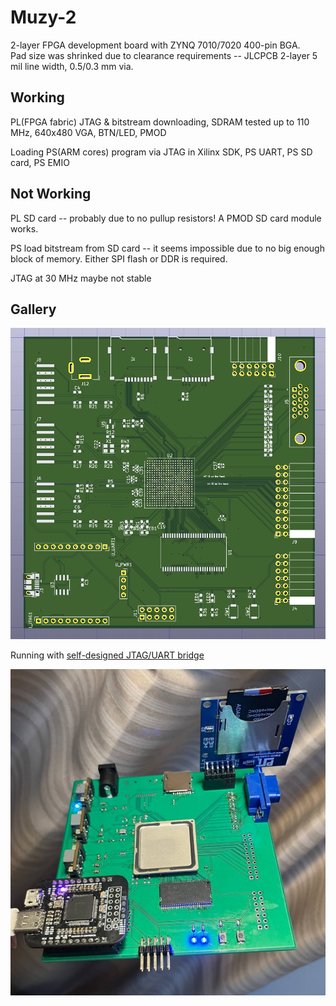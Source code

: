 # Muzy-2
2-layer FPGA development board with ZYNQ 7010/7020 400-pin BGA.  
Pad size was shrinked due to clearance requirements -- JLCPCB 2-layer 5 mil line width, 0.5/0.3 mm via. 

## Working

PL(FPGA fabric) JTAG & bitstream downloading, SDRAM tested up to 110 MHz, 640x480 VGA, BTN/LED, PMOD

Loading PS(ARM cores) program via JTAG in Xilinx SDK, PS UART, PS SD card, PS EMIO

## Not Working

PL SD card -- probably due to no pullup resistors! A PMOD SD card module works.

PS load bitstream from SD card -- it seems impossible due to no big enough block of memory. Either SPI flash or DDR is required. 

JTAG at 30 MHz maybe not stable

## Gallery

![](doc/muzy-2-3d.png)

Running with [self-designed JTAG/UART bridge](https://github.com/regymm/ymmcu-ft2232)

![](doc/muzy-2.jpg)

<!-- Minimum configuration with external power supply and just a few resistors -- back side empty! -->
